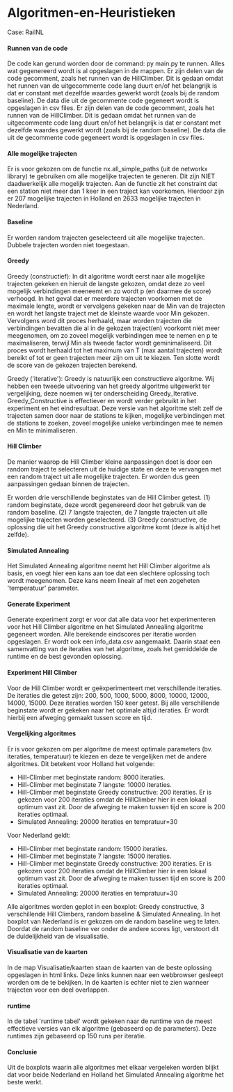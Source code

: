 # Algoritmen-en-Heuristieken
Case: RailNL

#### Runnen van de code
De code kan gerund worden door de command: py main.py te runnen. Alles wat gegenereerd wordt is al opgeslagen in de mappen. 
Er zijn delen van de code gecomment, zoals het runnen van de HillClimber. Dit is gedaan omdat het runnen van de uitgecommente code lang duurt en/of het belangrijk is dat er constant met dezelfde waardes gewerkt wordt (zoals bij de random baseline). De data die uit de gecommente code gegeneert wordt is opgeslagen in csv files. 
Er zijn delen van de code gecomment, zoals het runnen van de HillClimber. Dit is gedaan omdat het runnen van de uitgecommente code lang duurt en/of het belangrijk is dat er constant met dezelfde waardes gewerkt wordt (zoals bij de random baseline). De data die uit de gecommente code gegeneert wordt is opgeslagen in csv files. 

#### Alle mogelijke trajecten
Er is voor gekozen om de functie nx.all_simple_paths (uit de networkx library) te gebruiken om alle mogelijke trajecten te generen. Dit zijn NIET daadwerkelijk alle mogelijk trajecten. Aan de functie zit het constraint dat een station niet meer dan 1 keer in een traject kan voorkomen. Hierdoor zijn er 207 mogelijke trajecten in Holland en 2633 mogelijke trajecten in Nederland.

#### Baseline
Er worden random trajecten geselecteerd uit alle mogelijke trajecten. Dubbele trajecten worden niet toegestaan.

#### Greedy
Greedy (constructief):
In dit algoritme wordt eerst naar alle mogelijke trajecten gekeken en hieruit de langste gekozen, omdat deze zo veel mogelijk verbindingen meeneemt en zo wordt p (en daarmee de score) verhoogd. In het geval dat er meerdere trajecten voorkomen met de maximale lengte, wordt er vervolgens gekeken naar de Min van de trajecten en wordt het langste traject met de kleinste waarde voor Min gekozen. Vervolgens word dit proces herhaald, maar worden trajecten die verbindingen bevatten die al in de gekozen traject(en) voorkomt niét meer meegenomen, om zo zoveel mogelijk verbindingen mee te nemen en p te maximaliseren, terwijl Min als tweede factor wordt geminimaliseerd. Dit proces wordt herhaald tot het maximum van T (max aantal trajecten) wordt bereikt of tot er geen trajecten meer zijn om uit te kiezen. Ten slotte wordt de score van de gekozen trajecten berekend. 

Greedy ('iterative'):
Greedy is natuurlijk een constructieve algoritme. Wij hebben een tweede uitvoering van het greedy algoritme uitgewerkt ter vergelijking, deze noemen wij ter onderscheiding Greedy_Iterative. Greedy_Constructive is effectiever en wordt verder gebruikt in het experiment en het eindresultaat.
Deze versie van het algoritme stelt zelf de trajecten samen door naar de stations te kijken, mogelijke verbindingen met de stations te zoeken, zoveel mogelijke unieke verbindingen mee te nemen en Min te minimaliseren. 

#### Hill Climber
De manier waarop de Hill Climber kleine aanpassingen doet is door een random traject te selecteren uit de huidige state en deze te vervangen met een random traject uit alle mogelijke trajecten. Er worden dus geen aanpassingen gedaan binnen de trajecten. 

Er worden drie verschillende beginstates van de Hill Climber getest. (1) random beginstate, deze wordt gegenereerd door het gebruik van de random baseline. (2) 7 langste trajecten, de 7 langste trajecten uit alle mogelijke trajecten worden geselecteerd. (3) Greedy constructive, de oplossing die uit het Greedy constructive algoritme komt (deze is altijd het zelfde). 

#### Simulated Annealing
Het Simulated Annealing algoritme neemt het Hill Climber algoritme als basis, en voegt hier een kans aan toe dat een slechtere oplossing toch wordt meegenomen. Deze kans neem lineair af met een zogeheten 'temperatuur' parameter. 

#### Generate Experiment
Generate experiment zorgt er voor dat alle data voor het experimenteren voor het Hill Climber algoritme en het Simulated Annealing algoritme gegeneert worden. Alle berekende eindscores per iteratie worden opgeslagen. Er wordt ook een info_data.csv aangemaakt. Daarin staat een samenvatting van de iteraties van het algoritme, zoals het gemiddelde de runtime en de best gevonden oplossing.

#### Experiment Hill Climber
Voor de Hill Climber wordt er geëxperimenteert met verschillende iteraties. De iteraties die getest zijn: 200, 500, 1000, 5000, 8000, 10000, 12000, 14000, 15000. Deze iteraties worden 150 keer getest. Bij alle verschillende beginstate wordt er gekeken naar het optimale altijd iteraties. Er wordt hierbij een afweging gemaakt tussen score en tijd. 

#### Vergelijking algoritmes
Er is voor gekozen om per algoritme de meest optimale parameters (bv. iteraties, temperatuur) te kiezen en deze te vergelijken met de andere algoritmes. Dit betekent voor Holland het volgende:
- Hill-Climber met beginstate random: 8000 iteraties.
- Hill-Climber met beginstate 7 langste: 10000 iteraties.
- Hill-Climber met beginstate Greedy constructive: 200 iteraties. Er is gekozen voor 200 iteraties omdat de HillClimber hier in een lokaal optimum vast zit. Door de afweging te maken tussen tijd en score is 200 iteraties optimaal. 
- Simulated Annealing: 20000 iteraties en tempratuur=30

Voor Nederland geldt:
- Hill-Climber met beginstate random: 15000 iteraties.
- Hill-Climber met beginstate 7 langste: 15000 iteraties.
- Hill-Climber met beginstate Greedy constructive: 200 iteraties. Er is gekozen voor 200 iteraties omdat de HillClimber hier in een lokaal optimum vast zit. Door de afweging te maken tussen tijd en score is 200 iteraties optimaal. 
- Simulated Annealing: 20000 iteraties en tempratuur=30

Alle algoritmes worden geplot in een boxplot: Greedy constructive, 3 verschillende Hill Climbers, random baseline & Simulated Annealing.
In het boxplot van Nederland is er gekozen om de random baseline weg te laten. Doordat de random baseline ver onder de andere scores ligt, verstoort dit de duidelijkheid van de visualisatie. 

#### Visualisatie van de kaarten
In de map Visualisatie/kaarten staan de kaarten van de beste oplossing opgeslagen in html links. Deze links kunnen naar een webbrowser gesleept worden om de te bekijken. In de kaarten is echter niet te zien wanneer trajecten voor een deel overlappen.

#### runtime
In de tabel 'runtime tabel' wordt gekeken naar de runtime van de meest effectieve versies van elk algoritme (gebaseerd op de parameters). Deze runtimes zijn gebaseerd op 150 runs per iteratie. 

#### Conclusie
Uit de boxplots waarin alle algoritmes met elkaar vergeleken worden blijkt dat voor beide Nederland en Holland het Simulated Annealing algoritme het beste werkt. 




